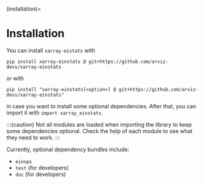 (installation)=
# Installation

You can install `xarray-eistats` with

```
pip install xarray-einstats @ git+https://github.com/arviz-devs/xarray-einstats
```

or with

```
pip install "xarray-einstats[<option>] @ git+https://github.com/arviz-devs/xarray-einstats"
```

in case you want to install some optional dependencies. After that, you
can import it with `import xarray_einstats`.

:::{caution}
Not all modules are loaded when importing the library to keep
some dependencies optional. Check the help of each module
to see what they need to work.
:::

Currently, optional dependency bundles include:

* ``einops``
* ``test`` (for developers)
* ``doc`` (for developers)
